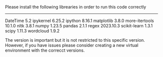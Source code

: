 Please install the following librearies in order to run this code correctly

----------------- ------------

DateTime          5.2
ipykernel         6.25.2
ipython           8.16.1
matplotlib        3.8.0
more-itertools    10.1.0
nltk              3.8.1
numpy             1.23.5
pandas            2.1.1
regex             2023.10.3
scikit-learn      1.3.1
scipy             1.11.3
wordcloud         1.9.2


The version is important but it is not restricted to this specific version. However, if you have issues please consider creating a new virtual environment with the correcct versions.